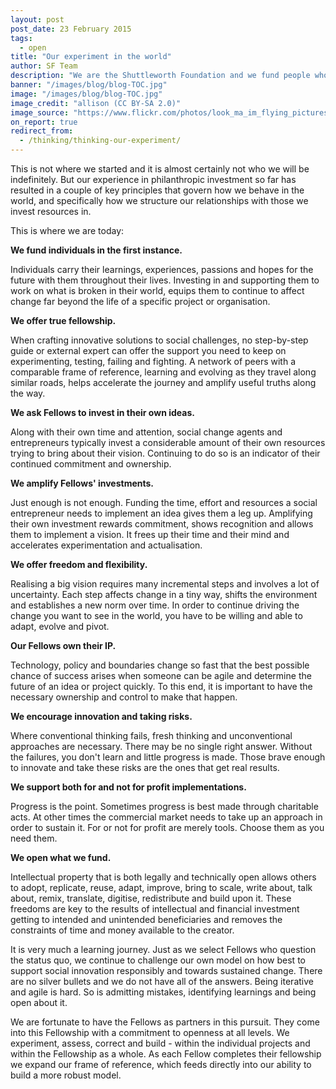 ```yaml
---
layout: post
post_date: 23 February 2015
tags:
  - open
title: "Our experiment in the world"
author: SF Team
description: "We are the Shuttleworth Foundation and we fund people who hold a vision for a better future centred around open principles. This is how:"
banner: "/images/blog/blog-TOC.jpg"
image: "/images/blog/blog-TOC.jpg"
image_credit: "allison (CC BY-SA 2.0)"
image_source: "https://www.flickr.com/photos/look_ma_im_flying_pictures/2222370392"
on_report: true
redirect_from:
  - /thinking/thinking-our-experiment/
---
```


This is not where we started and it is almost certainly not who we will be indefinitely. But our experience in philanthropic investment so far has resulted in a couple of key principles that govern how we behave in the world, and specifically how we structure our relationships with those we invest resources in.

This is where we are today:

__We fund individuals in the first instance.__

Individuals carry their learnings, experiences, passions and hopes for the future with them throughout their lives. Investing in and supporting them to work on what is broken in their world, equips them to continue to affect change far beyond the life of a specific project or organisation.


__We offer true fellowship.__

When  crafting innovative solutions to social challenges, no step-by-step  guide or external expert can offer the support you need to keep on experimenting, testing, failing and fighting. A network of peers with a  comparable frame of reference, learning and evolving as they travel along similar roads, helps accelerate the journey and amplify useful  truths along the way.


__We ask Fellows to invest in their own ideas.__

Along with their own time and attention, social change agents and entrepreneurs typically invest a considerable amount of their own resources trying to bring about their vision. Continuing to do so is an indicator of their continued commitment and ownership.


__We amplify Fellows' investments.__

Just enough is not enough. Funding the time, effort and resources a social entrepreneur needs  to implement an idea gives them a leg up. Amplifying their own investment rewards commitment, shows recognition and allows them to implement a vision. It frees up their time and their mind and accelerates experimentation and actualisation.



__We offer freedom and flexibility.__

Realising a big vision requires many incremental steps and involves a lot of uncertainty. Each step affects change in a tiny way, shifts the  environment and establishes a new norm over time. In order to continue  driving the change you want to see in the world, you have to be willing and able to adapt, evolve and pivot.



__Our Fellows own their IP.__

Technology, policy and boundaries change so fast that the best possible chance of success arises when someone can be agile and determine the  future of an idea or project quickly. To this end, it is important to have the necessary ownership and control to make that happen.



__We encourage innovation and taking risks.__

Where conventional thinking fails, fresh thinking and unconventional approaches are necessary. There may be no single right answer. Without the failures, you don't learn and little progress is made. Those brave enough to innovate and take these risks are the ones that get real results.



__We support both for and not for profit implementations.__

Progress is the point. Sometimes progress is best made through charitable acts. At other times the commercial market needs to take up an approach in order to sustain it. For or not for profit are merely tools. Choose them as you need them.



__We open what we fund.__

Intellectual property that is both legally and technically open allows others to adopt, replicate, reuse, adapt, improve, bring to scale, write about, talk about, remix, translate, digitise, redistribute and build upon it. These freedoms are key to the results of intellectual and financial investment getting to intended and unintended beneficiaries and removes the constraints of time and money available to the creator.

It is very much a learning journey. Just as we select Fellows who question the status quo, we continue to challenge our own model on how best to support social innovation responsibly and towards sustained change. There are no silver bullets and we do not have all of the answers. Being iterative and agile is hard. So is admitting mistakes, identifying learnings and being open about it.

We are fortunate to have the Fellows as partners in this pursuit. They come into this Fellowship with a commitment to openness at all levels. We experiment, assess, correct and build - within the individual projects and within the Fellowship as a whole. As each Fellow completes their fellowship we expand our frame of reference, which feeds directly into our ability to build a more robust model.
